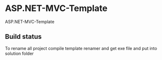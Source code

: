 # ASP.NET-MVC-Template
ASP.NET-MVC-Template

## Build status

To rename all project compile template renamer and get exe file and put into solution folder